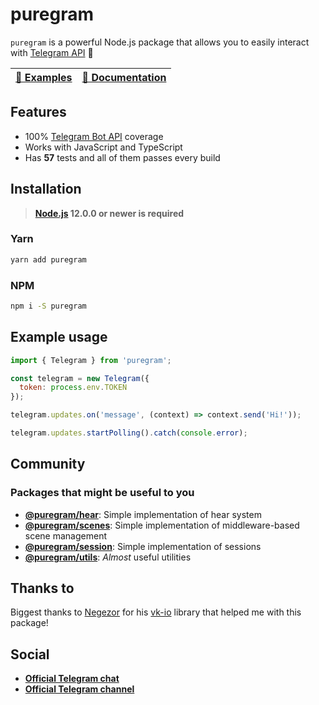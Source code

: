 # puregram

`puregram` is a powerful Node.js package that allows you to easily interact with [Telegram API](https://core.telegram.org/bots/api) 🚀

| [🤖 Examples](https://github.com/nitreojs/puregram/tree/master/docs/examples) | [📖 Documentation](https://github.com/nitreojs/puregram/tree/master/docs) |
| ----------------------------------------------------------------------------- | ------------------------------------------------------------------------- |

## Features

* 100% [Telegram Bot API](https://core.telegram.org/bots/api) coverage
* Works with JavaScript and TypeScript
* Has **57** tests and all of them passes every build

## Installation
> **[Node.js](https://nodejs.org/) 12.0.0 or newer is required**

### Yarn
```bash
yarn add puregram
```

### NPM
```bash
npm i -S puregram
```

## Example usage

```js
import { Telegram } from 'puregram';

const telegram = new Telegram({
  token: process.env.TOKEN
});

telegram.updates.on('message', (context) => context.send('Hi!'));

telegram.updates.startPolling().catch(console.error);
```

## Community

### Packages that might be useful to you

- [**@puregram/hear**](https://github.com/nitreojs/puregram/tree/master/packages/hear): Simple implementation of hear system
- [**@puregram/scenes**](https://github.com/nitreojs/puregram/tree/master/packages/scenes): Simple implementation of middleware-based scene management
- [**@puregram/session**](https://github.com/nitreojs/puregram/tree/master/packages/session): Simple implementation of sessions
- [**@puregram/utils**](https://github.com/nitreojs/puregram/tree/master/packages/utils): _Almost_ useful utilities

## Thanks to
Biggest thanks to [Negezor](https://github.com/negezor) for his [vk-io](https://github.com/negezor/vk-io) library that helped me with this package!

## Social

- [**Official Telegram chat**](https://t.me/puregram_chat)
- [**Official Telegram channel**](https://t.me/puregram_channel)
